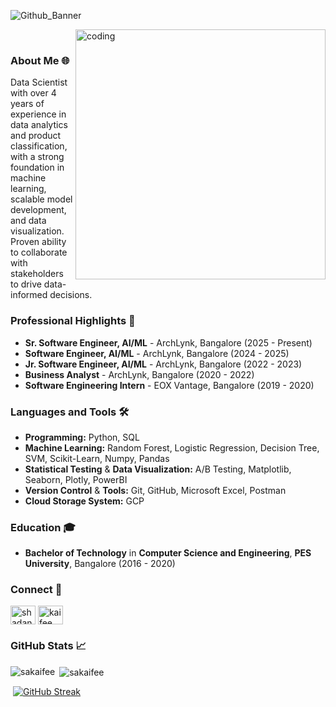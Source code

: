 ![Github_Banner](https://github.com/user-attachments/assets/399aa0d8-f2cd-4e6b-aa43-12d69f14c90e)

<!-- <h1 align="center">Hey! 👋 My name is Kaifee</h1>-->

&nbsp; &nbsp;<img align="right" alt="coding" width="400" src="https://user-images.githubusercontent.com/74038190/212749447-bfb7e725-6987-49d9-ae85-2015e3e7cc41.gif">

### About Me 🌐
Data Scientist with over 4 years of experience in data analytics and product classification, with a strong foundation in machine learning, scalable model development, and data visualization. Proven ability to collaborate with stakeholders to drive data-informed decisions.

### Professional Highlights 🌟
- **Sr. Software Engineer, AI/ML** - ArchLynk, Bangalore (2025 - Present)
- **Software Engineer, AI/ML** - ArchLynk, Bangalore (2024 - 2025)
- **Jr. Software Engineer, AI/ML** - ArchLynk, Bangalore (2022 - 2023)
- **Business Analyst** - ArchLynk, Bangalore (2020 - 2022)
- **Software Engineering Intern** - EOX Vantage, Bangalore (2019 - 2020)

### Languages and Tools 🛠️
- **Programming:** Python, SQL
- **Machine Learning:** Random Forest, Logistic Regression, Decision Tree, SVM, Scikit-Learn, Numpy, Pandas
- **Statistical Testing** & **Data Visualization:** A/B Testing, Matplotlib, Seaborn, Plotly, PowerBI
- **Version Control** & **Tools:** Git, GitHub, Microsoft Excel, Postman
- **Cloud Storage System:** GCP

### Education 🎓
- **Bachelor of Technology** in **Computer Science and Engineering**, **PES University**, Bangalore (2016 - 2020)

### Connect 🤝
<p align="left">
<a href="https://linkedin.com/in/shadanalamkaifee" target="blank"><img align="center" src="https://raw.githubusercontent.com/rahuldkjain/github-profile-readme-generator/master/src/images/icons/Social/linked-in-alt.svg" alt="shadanalamkaifee" height="30" width="40" /></a>
<a href="https://www.kaggle.com/kaifee/code" target="blank"><img align="center" src="https://raw.githubusercontent.com/rahuldkjain/github-profile-readme-generator/master/src/images/icons/Social/kaggle.svg" alt="kaifee" height="30" width="40" /></a>
</p>

### GitHub Stats 📈
<p><img align="left" src="https://github-readme-stats.vercel.app/api/top-langs?username=sakaifee&show_icons=true&locale=en&layout=pie" alt="sakaifee" /></p>
<p>&nbsp;<img align="center" src="https://github-readme-stats.vercel.app/api?username=sakaifee&show_icons=true&locale=en" alt="sakaifee" /></p>
<p>&nbsp;<a href="https://git.io/streak-stats"><img src="https://streak-stats.demolab.com?user=sakaifee&card_width=470" alt="GitHub Streak" /></a></p>

